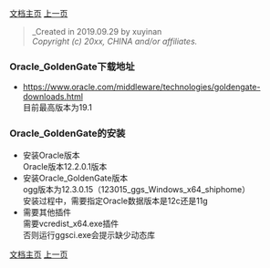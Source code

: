 <link href="zoe_docs.css" rel="stylesheet" type="text/css" />

[文档主页](../../index.html)
[上一页](../Oracle_GoldenGate_index.html)

>	_Created in 2019.09.29 by xuyinan  
>	_Copyright (c) 20xx, CHINA and/or affiliates._  
###	Oracle_GoldenGate下载地址  
*	https://www.oracle.com/middleware/technologies/goldengate-downloads.html    
	目前最高版本为19.1
###	Oracle_GoldenGate的安装
*	安装Oracle版本  
	Oracle版本12.2.0.1版本
*	安装Oracle_GoldenGate版本  
	ogg版本为12.3.0.15（123015_ggs_Windows_x64_shiphome）  
	安装过程中，需要指定Oracle数据版本是12c还是11g
*	需要其他插件  
	需要vcredist_x64.exe插件  
	否则运行ggsci.exe会提示缺少动态库


[文档主页](../../index.html)
[上一页](../Oracle_GoldenGate_index.html)
